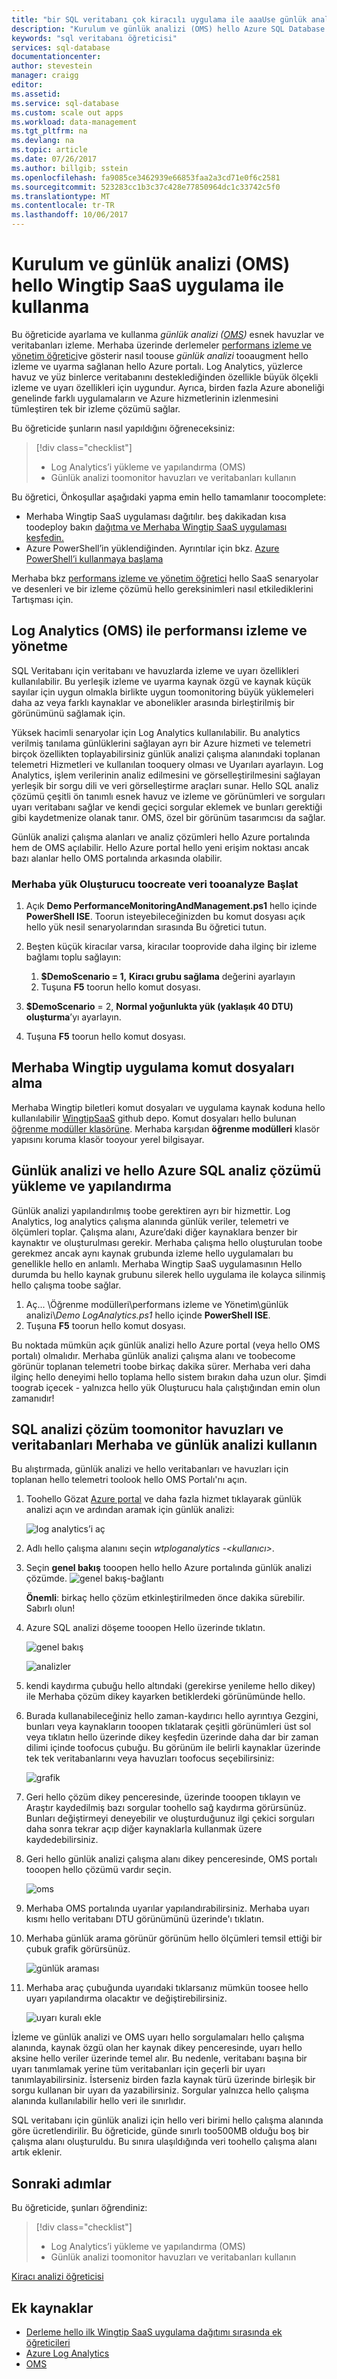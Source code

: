 ```yaml
---
title: "bir SQL veritabanı çok kiracılı uygulama ile aaaUse günlük analizi | Microsoft Docs"
description: "Kurulum ve günlük analizi (OMS) hello Azure SQL Database örnek Wingtip SaaS uygulaması ile kullanma"
keywords: "sql veritabanı öğreticisi"
services: sql-database
documentationcenter: 
author: stevestein
manager: craigg
editor: 
ms.assetid: 
ms.service: sql-database
ms.custom: scale out apps
ms.workload: data-management
ms.tgt_pltfrm: na
ms.devlang: na
ms.topic: article
ms.date: 07/26/2017
ms.author: billgib; sstein
ms.openlocfilehash: fa9085ce3462939e66853faa2a3cd71e0f6c2581
ms.sourcegitcommit: 523283cc1b3c37c428e77850964dc1c33742c5f0
ms.translationtype: MT
ms.contentlocale: tr-TR
ms.lasthandoff: 10/06/2017
---
```

# <a name="setup-and-use-log-analytics-oms-with-hello-wingtip-saas-app"></a>Kurulum ve günlük analizi (OMS) hello Wingtip SaaS uygulama ile kullanma

Bu öğreticide ayarlama ve kullanma *günlük analizi ([OMS](https://www.microsoft.com/cloud-platform/operations-management-suite))* esnek havuzlar ve veritabanları izleme. Merhaba üzerinde derlemeler [performans izleme ve yönetim öğretici](sql-database-saas-tutorial-performance-monitoring.md)ve gösterir nasıl toouse *günlük analizi* tooaugment hello izleme ve uyarma sağlanan hello Azure portalı. Log Analytics, yüzlerce havuz ve yüz binlerce veritabanını desteklediğinden özellikle büyük ölçekli izleme ve uyarı özellikleri için uygundur. Ayrıca, birden fazla Azure aboneliği genelinde farklı uygulamaların ve Azure hizmetlerinin izlenmesini tümleştiren tek bir izleme çözümü sağlar.

Bu öğreticide şunların nasıl yapıldığını öğreneceksiniz:

> [!div class="checklist"]
> * Log Analytics’i yükleme ve yapılandırma (OMS)
> * Günlük analizi toomonitor havuzları ve veritabanları kullanın

Bu öğretici, Önkoşullar aşağıdaki yapma emin hello tamamlanır toocomplete:

* Merhaba Wingtip SaaS uygulaması dağıtılır. beş dakikadan kısa toodeploy bakın [dağıtma ve Merhaba Wingtip SaaS uygulaması keşfedin.](sql-database-saas-tutorial.md)
* Azure PowerShell’in yüklendiğinden. Ayrıntılar için bkz. [Azure PowerShell’i kullanmaya başlama](https://docs.microsoft.com/powershell/azure/get-started-azureps)

Merhaba bkz [performans izleme ve yönetim öğretici](sql-database-saas-tutorial-performance-monitoring.md) hello SaaS senaryolar ve desenleri ve bir izleme çözümü hello gereksinimleri nasıl etkilediklerini Tartışması için.

## <a name="monitoring-and-managing-performance-with-log-analytics-oms"></a>Log Analytics (OMS) ile performansı izleme ve yönetme

SQL Veritabanı için veritabanı ve havuzlarda izleme ve uyarı özellikleri kullanılabilir. Bu yerleşik izleme ve uyarma kaynak özgü ve kaynak küçük sayılar için uygun olmakla birlikte uygun toomonitoring büyük yüklemeleri daha az veya farklı kaynaklar ve abonelikler arasında birleştirilmiş bir görünümünü sağlamak için.

Yüksek hacimli senaryolar için Log Analytics kullanılabilir. Bu analytics verilmiş tanılama günlüklerini sağlayan ayrı bir Azure hizmeti ve telemetri birçok özellikten toplayabilirsiniz günlük analizi çalışma alanındaki toplanan telemetri Hizmetleri ve kullanılan tooquery olması ve Uyarıları ayarlayın. Log Analytics, işlem verilerinin analiz edilmesini ve görselleştirilmesini sağlayan yerleşik bir sorgu dili ve veri görselleştirme araçları sunar. Hello SQL analiz çözümü çeşitli ön tanımlı esnek havuz ve izleme ve görünümleri ve sorguları uyarı veritabanı sağlar ve kendi geçici sorgular eklemek ve bunları gerektiği gibi kaydetmenize olanak tanır. OMS, özel bir görünüm tasarımcısı da sağlar.

Günlük analizi çalışma alanları ve analiz çözümleri hello Azure portalında hem de OMS açılabilir. Hello Azure portal hello yeni erişim noktası ancak bazı alanlar hello OMS portalında arkasında olabilir.

### <a name="start-hello-load-generator-toocreate-data-tooanalyze"></a>Merhaba yük Oluşturucu toocreate veri tooanalyze Başlat

1. Açık **Demo PerformanceMonitoringAndManagement.ps1** hello içinde **PowerShell ISE**. Toorun isteyebileceğinizden bu komut dosyası açık hello yük nesil senaryolarından sırasında Bu öğretici tutun.
1. Beşten küçük kiracılar varsa, kiracılar tooprovide daha ilginç bir izleme bağlamı toplu sağlayın:
   1. **$DemoScenario = 1,** **Kiracı grubu sağlama** değerini ayarlayın
   1. Tuşuna **F5** toorun hello komut dosyası.

1. **$DemoScenario** = 2, **Normal yoğunlukta yük (yaklaşık 40 DTU) oluşturma**’yı ayarlayın.
1. Tuşuna **F5** toorun hello komut dosyası.

## <a name="get-hello-wingtip-application-scripts"></a>Merhaba Wingtip uygulama komut dosyaları alma

Merhaba Wingtip biletleri komut dosyaları ve uygulama kaynak koduna hello kullanılabilir [WingtipSaaS](https://github.com/Microsoft/WingtipSaaS) github depo. Komut dosyaları hello bulunan [öğrenme modüller klasörüne](https://github.com/Microsoft/WingtipSaaS/tree/master/Learning%20Modules). Merhaba karşıdan **öğrenme modülleri** klasör yapısını koruma klasör tooyour yerel bilgisayar.

## <a name="installing-and-configuring-log-analytics-and-hello-azure-sql-analytics-solution"></a>Günlük analizi ve hello Azure SQL analiz çözümü yükleme ve yapılandırma

Günlük analizi yapılandırılmış toobe gerektiren ayrı bir hizmettir. Log Analytics, log analytics çalışma alanında günlük veriler, telemetri ve ölçümleri toplar. Çalışma alanı, Azure’daki diğer kaynaklara benzer bir kaynaktır ve oluşturulması gerekir. Merhaba çalışma hello oluşturulan toobe gerekmez ancak aynı kaynak grubunda izleme hello uygulamaları bu genellikle hello en anlamlı. Merhaba Wingtip SaaS uygulamasının Hello durumda bu hello kaynak grubunu silerek hello uygulama ile kolayca silinmiş hello çalışma toobe sağlar.

1. Aç... \\Öğrenme modülleri\\performans izleme ve Yönetim\\günlük analizi\\*Demo LogAnalytics.ps1* hello içinde **PowerShell ISE**.
1. Tuşuna **F5** toorun hello komut dosyası.

Bu noktada mümkün açık günlük analizi hello Azure portal (veya hello OMS portalı) olmalıdır. Merhaba günlük analizi çalışma alanı ve toobecome görünür toplanan telemetri toobe birkaç dakika sürer. Merhaba veri daha ilginç hello deneyimi hello toplama hello sistem bırakın daha uzun olur. Şimdi toograb içecek - yalnızca hello yük Oluşturucu hala çalıştığından emin olun zamanıdır!


## <a name="use-log-analytics-and-hello-sql-analytics-solution-toomonitor-pools-and-databases"></a>SQL analizi çözüm toomonitor havuzları ve veritabanları Merhaba ve günlük analizi kullanın


Bu alıştırmada, günlük analizi ve hello veritabanları ve havuzları için toplanan hello telemetri toolook hello OMS Portalı'nı açın.

1. Toohello Gözat [Azure portal](https://portal.azure.com) ve daha fazla hizmet tıklayarak günlük analizi açın ve ardından aramak için günlük analizi:

   ![log analytics’i aç](media/sql-database-saas-tutorial-log-analytics/log-analytics-open.png)

1. Adlı hello çalışma alanını seçin *wtploganalytics -&lt;kullanıcı&gt;*.

1. Seçin **genel bakış** tooopen hello hello Azure portalında günlük analizi çözümde.
   ![genel bakış-bağlantı](media/sql-database-saas-tutorial-log-analytics/click-overview.png)

    **Önemli**: birkaç hello çözüm etkinleştirilmeden önce dakika sürebilir. Sabırlı olun!

1. Azure SQL analizi döşeme tooopen Hello üzerinde tıklatın.

    ![genel bakış](media/sql-database-saas-tutorial-log-analytics/overview.png)

    ![analizler](media/sql-database-saas-tutorial-log-analytics/analytics.png)

1. kendi kaydırma çubuğu hello altındaki (gerekirse yenileme hello dikey) ile Merhaba çözüm dikey kayarken betiklerdeki görünümünde hello.

1. Burada kullanabileceğiniz hello zaman-kaydırıcı hello ayrıntıya Gezgini, bunları veya kaynakların tooopen tıklatarak çeşitli görünümleri üst sol veya tıklatın hello üzerinde dikey keşfedin üzerinde daha dar bir zaman dilimi içinde toofocus çubuğu. Bu görünüm ile belirli kaynaklar üzerinde tek tek veritabanlarını veya havuzları toofocus seçebilirsiniz:

    ![grafik](media/sql-database-saas-tutorial-log-analytics/chart.png)

1. Geri hello çözüm dikey penceresinde, üzerinde tooopen tıklayın ve Araştır kaydedilmiş bazı sorgular toohello sağ kaydırma görürsünüz. Bunları değiştirmeyi deneyebilir ve oluşturduğunuz ilgi çekici sorguları daha sonra tekrar açıp diğer kaynaklarla kullanmak üzere kaydedebilirsiniz.

1. Geri hello günlük analizi çalışma alanı dikey penceresinde, OMS portalı tooopen hello çözümü vardır seçin.

    ![oms](media/sql-database-saas-tutorial-log-analytics/oms.png)

1. Merhaba OMS portalında uyarılar yapılandırabilirsiniz. Merhaba uyarı kısmı hello veritabanı DTU görünümünü üzerinde'ı tıklatın.

1. Merhaba günlük arama görünür görünüm hello ölçümleri temsil ettiği bir çubuk grafik görürsünüz.

    ![günlük araması](media/sql-database-saas-tutorial-log-analytics/log-search.png)

1. Merhaba araç çubuğunda uyarıdaki tıklarsanız mümkün toosee hello uyarı yapılandırma olacaktır ve değiştirebilirsiniz.

    ![uyarı kuralı ekle](media/sql-database-saas-tutorial-log-analytics/add-alert.png)

İzleme ve günlük analizi ve OMS uyarı hello sorgulamaları hello çalışma alanında, kaynak özgü olan her kaynak dikey penceresinde, uyarı hello aksine hello veriler üzerinde temel alır. Bu nedenle, veritabanı başına bir uyarı tanımlamak yerine tüm veritabanları için geçerli bir uyarı tanımlayabilirsiniz. İsterseniz birden fazla kaynak türü üzerinde birleşik bir sorgu kullanan bir uyarı da yazabilirsiniz. Sorgular yalnızca hello çalışma alanında kullanılabilir hello veri ile sınırlıdır.

SQL veritabanı için günlük analizi için hello veri birimi hello çalışma alanında göre ücretlendirilir. Bu öğreticide, günde sınırlı too500MB olduğu boş bir çalışma alanı oluşturuldu. Bu sınıra ulaşıldığında veri toohello çalışma alanı artık eklenir.


## <a name="next-steps"></a>Sonraki adımlar

Bu öğreticide, şunları öğrendiniz:

> [!div class="checklist"]
> * Log Analytics’i yükleme ve yapılandırma (OMS)
> * Günlük analizi toomonitor havuzları ve veritabanları kullanın

[Kiracı analizi öğreticisi](sql-database-saas-tutorial-tenant-analytics.md)

## <a name="additional-resources"></a>Ek kaynaklar

* [Derleme hello ilk Wingtip SaaS uygulama dağıtımı sırasında ek öğreticileri](sql-database-wtp-overview.md#sql-database-wingtip-saas-tutorials)
* [Azure Log Analytics](../log-analytics/log-analytics-azure-sql.md)
* [OMS](https://blogs.technet.microsoft.com/msoms/2017/02/21/azure-sql-analytics-solution-public-preview/)
